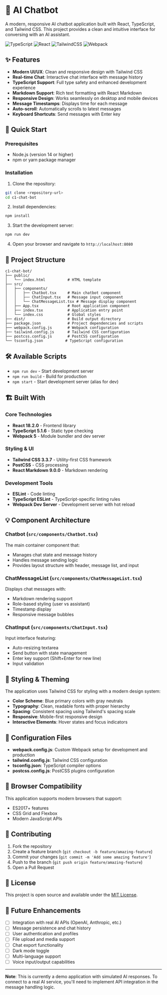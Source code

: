 # 🤖 AI Chatbot

A modern, responsive AI chatbot application built with React, TypeScript, and Tailwind CSS. This project provides a clean and intuitive interface for conversing with an AI assistant.

![TypeScript](https://img.shields.io/badge/typescript-%23007ACC.svg?style=for-the-badge&logo=typescript&logoColor=white)
![React](https://img.shields.io/badge/react-%2320232a.svg?style=for-the-badge&logo=react&logoColor=%2361DAFB)
![TailwindCSS](https://img.shields.io/badge/tailwindcss-%2338B2AC.svg?style=for-the-badge&logo=tailwind-css&logoColor=white)
![Webpack](https://img.shields.io/badge/webpack-%238DD6F9.svg?style=for-the-badge&logo=webpack&logoColor=black)

## ✨ Features

- **Modern UI/UX**: Clean and responsive design with Tailwind CSS
- **Real-time Chat**: Interactive chat interface with message history
- **TypeScript Support**: Full type safety and enhanced development experience
- **Markdown Support**: Rich text formatting with React Markdown
- **Responsive Design**: Works seamlessly on desktop and mobile devices
- **Message Timestamps**: Displays time for each message
- **Auto-scroll**: Automatically scrolls to latest messages
- **Keyboard Shortcuts**: Send messages with Enter key

## 🚀 Quick Start

### Prerequisites

- Node.js (version 14 or higher)
- npm or yarn package manager

### Installation

1. Clone the repository:
```bash
git clone <repository-url>
cd c1-chat-bot
```

2. Install dependencies:
```bash
npm install
```

3. Start the development server:
```bash
npm run dev
```

4. Open your browser and navigate to `http://localhost:8080`

## 📁 Project Structure

```
c1-chat-bot/
├── public/
│   └── index.html          # HTML template
├── src/
│   ├── components/
│   │   ├── Chatbot.tsx     # Main chatbot component
│   │   ├── ChatInput.tsx   # Message input component
│   │   └── ChatMessageList.tsx # Message display component
│   ├── App.tsx             # Root application component
│   ├── index.tsx           # Application entry point
│   └── index.css           # Global styles
├── dist/                   # Build output directory
├── package.json            # Project dependencies and scripts
├── webpack.config.js       # Webpack configuration
├── tailwind.config.js      # Tailwind CSS configuration
├── postcss.config.js       # PostCSS configuration
└── tsconfig.json          # TypeScript configuration
```

## 🛠️ Available Scripts

- `npm run dev` - Start development server
- `npm run build` - Build for production
- `npm start` - Start development server (alias for dev)

## 🏗️ Built With

### Core Technologies
- **React 18.2.0** - Frontend library
- **TypeScript 5.1.6** - Static type checking
- **Webpack 5** - Module bundler and dev server

### Styling & UI
- **Tailwind CSS 3.3.7** - Utility-first CSS framework
- **PostCSS** - CSS processing
- **React Markdown 9.0.0** - Markdown rendering

### Development Tools
- **ESLint** - Code linting
- **TypeScript ESLint** - TypeScript-specific linting rules
- **Webpack Dev Server** - Development server with hot reload

## 💡 Component Architecture

### Chatbot (`src/components/Chatbot.tsx`)
The main container component that:
- Manages chat state and message history
- Handles message sending logic
- Provides layout structure with header, message list, and input

### ChatMessageList (`src/components/ChatMessageList.tsx`)
Displays chat messages with:
- Markdown rendering support
- Role-based styling (user vs assistant)
- Timestamp display
- Responsive message bubbles

### ChatInput (`src/components/ChatInput.tsx`)
Input interface featuring:
- Auto-resizing textarea
- Send button with state management
- Enter key support (Shift+Enter for new line)
- Input validation

## 🎨 Styling & Theming

The application uses Tailwind CSS for styling with a modern design system:

- **Color Scheme**: Blue primary colors with gray neutrals
- **Typography**: Clean, readable fonts with proper hierarchy
- **Spacing**: Consistent spacing using Tailwind's spacing scale
- **Responsive**: Mobile-first responsive design
- **Interactive Elements**: Hover states and focus indicators

## 🔧 Configuration Files

- **webpack.config.js**: Custom Webpack setup for development and production
- **tailwind.config.js**: Tailwind CSS configuration
- **tsconfig.json**: TypeScript compiler options
- **postcss.config.js**: PostCSS plugins configuration

## 📱 Browser Compatibility

This application supports modern browsers that support:
- ES2017+ features
- CSS Grid and Flexbox
- Modern JavaScript APIs

## 🤝 Contributing

1. Fork the repository
2. Create a feature branch (`git checkout -b feature/amazing-feature`)
3. Commit your changes (`git commit -m 'Add some amazing feature'`)
4. Push to the branch (`git push origin feature/amazing-feature`)
5. Open a Pull Request

## 📄 License

This project is open source and available under the [MIT License](LICENSE).

## 🚀 Future Enhancements

- [ ] Integration with real AI APIs (OpenAI, Anthropic, etc.)
- [ ] Message persistence and chat history
- [ ] User authentication and profiles
- [ ] File upload and media support
- [ ] Chat export functionality
- [ ] Dark mode toggle
- [ ] Multi-language support
- [ ] Voice input/output capabilities

---

**Note**: This is currently a demo application with simulated AI responses. To connect to a real AI service, you'll need to implement API integration in the message handling logic.